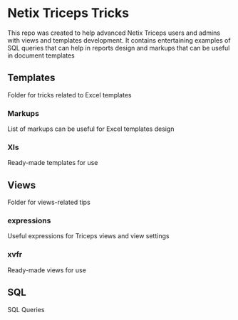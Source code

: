 # Netix Triceps Tricks

This repo was created to help advanced Netix Triceps users and admins with views and templates development. It contains entertaining examples of SQL queries that can help in reports design and markups that can be useful in document templates

## Templates

Folder for tricks related to Excel templates

### Markups

List of markups can be useful for Excel templates design

### Xls

Ready-made templates for use

## Views

Folder for views-related tips

### expressions

Useful expressions for Triceps views and view settings

### xvfr

Ready-made views for use

## SQL

SQL Queries